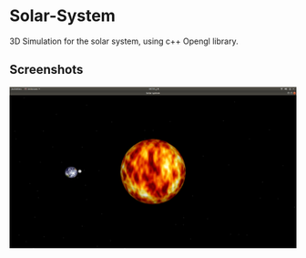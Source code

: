 # Solar-System
3D Simulation for the solar system, using c++ Opengl library.

## Screenshots

![Screenshot](https://github.com/Kallaf/Solar-System/blob/master/Screenshot%20from%202018-11-01%2004-18-26.png?raw=true)
